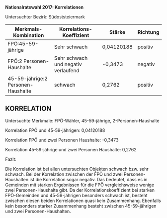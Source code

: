 **Nationalratswahl 2017: Korrelationen**

Untersuchter Bezirk: Südoststeiermark

| Merkmals-Kombination | Korrelations-Koeffizient | Stärke | Richtung |
|----------------------|--------------------------|--------|----------|
| FPÖ:45-59-jährige | Sehr schwach | 0,04120188  | positiv |
| FPÖ:2 Personen-Haushalte | Sehr schwach und negativ verlaufend | -0,3473  | negativ |
| 45-59-jährige:2 Personen-Haushalte |    schwach |     0,2762 |    positiv |

## **KORRELATION**

Untersuchte Merkmale: FPÖ-Wähler, 45-59-jährige, 2-Personen-Haushalte

Korrelation FPÖ und 45-59-jährigen: 0,04120188

Korrelation FPÖ und zwei Personen Haushalte: -0,3473

Korrelation 45-59-jährige und zwei Personen Haushalte: 0,2762

Fazit:

Die Korrelation ist bei allen untersuchten Objekten schwach bzw. sehr schwach. Bei der Korrelation zwischen der FPÖ und zwei Personen-Haushalten ist die Korrelation sogar negativ. Das bedeutet, dass es in Gemeinden mit starken Ergebnissen für die FPÖ vergleichsweise wenige zwei Personen-Haushalte gibt. Da der Korrelationskoeffizient bei starken FPÖ-Gemeinden und 45-59-jährigen besonders schwach ist, besteht zwischen diesen beiden Korrelationen quasi kein Zusammenhang. Ebenfalls kein besonders starker Zusammenhang besteht zwischen 45-59-jährigen und zwei Personen-Haushalten.
